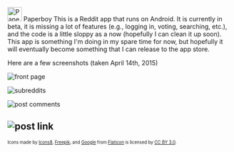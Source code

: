 <img src="http://i.imgur.com/HM9r5QF.png" alt="Paperboy" width="32" height="auto" /> Paperboy
This is a Reddit app that runs on Android. It is currently in beta, it is missing a lot of features (e.g., logging in, voting, searching, etc.), and the code is a little sloppy as a now (hopefully I can clean it up soon). This app is something I'm doing in my spare time for now, but hopefully it will eventually become something that I can release to the app store.

Here are a few screenshots (taken April 14th, 2015)

![front page](http://i.imgur.com/cq5TBwt.png "The Front Page")

![subreddits](http://i.imgur.com/ybeBoZx.png "Subreddits List")

![post comments](http://i.imgur.com/e0GfvaW.png "Post Comments")

![post link](http://i.imgur.com/7syic1O.png "Post Link")
------
<sub><sup>Icons made by [Icons8](http://www.flaticon.com/authors/icons8), [Freepik](http://www.flaticon.com/authors/freepik), and [Google](http://www.flaticon.com/authors/google) from [Flaticon](http://www.flaticon.com) is licensed by [CC BY 3.0](http://creativecommons.org/licenses/by/3.0/).</sup></sub>
